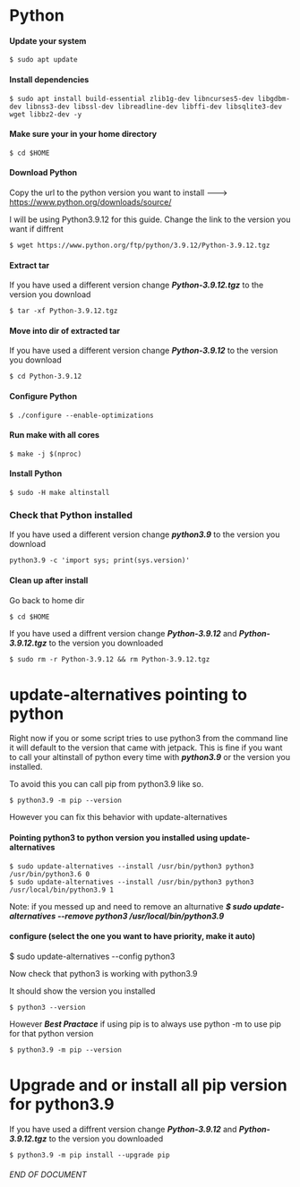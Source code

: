 # Python

#### Update your system
```
$ sudo apt update
```
#### Install dependencies
```
$ sudo apt install build-essential zlib1g-dev libncurses5-dev libgdbm-dev libnss3-dev libssl-dev libreadline-dev libffi-dev libsqlite3-dev wget libbz2-dev -y
```
#### Make sure your in your home directory
```
$ cd $HOME
```
#### Download Python
Copy the url to the python version you want to install ---> https://www.python.org/downloads/source/

I will be using Python3.9.12 for this guide. Change the link to the version you want if diffrent
```
$ wget https://www.python.org/ftp/python/3.9.12/Python-3.9.12.tgz
```
#### Extract tar
If you have used a different version change ***Python-3.9.12.tgz*** to the version you download
```
$ tar -xf Python-3.9.12.tgz
```
#### Move into dir of extracted tar
If you have used a different version change ***Python-3.9.12*** to the version you download
```
$ cd Python-3.9.12
```
#### Configure Python
```
$ ./configure --enable-optimizations
```
#### Run make with all cores
```
$ make -j $(nproc)
```
#### Install Python
```
$ sudo -H make altinstall
```
### Check that Python installed
If you have used a different version change ***python3.9*** to the version you download
```
python3.9 -c 'import sys; print(sys.version)'
```

#### Clean up after install
Go back to home dir
```
$ cd $HOME
```
If you have used a diffrent version change ***Python-3.9.12*** and ***Python-3.9.12.tgz*** to the version you downloaded
```
$ sudo rm -r Python-3.9.12 && rm Python-3.9.12.tgz
```


# update-alternatives pointing to python

Right now if you or some script tries to use python3 from the command line it will default to the version that came with jetpack. This is fine if you want to call your altinstall of python every time with ***python3.9*** or the version you installed.

To avoid this you can call pip from python3.9 like so.
```
$ python3.9 -m pip --version
```

However you can fix this behavior with update-alternatives

#### Pointing python3 to python version you installed using update-alternatives
```
$ sudo update-alternatives --install /usr/bin/python3 python3 /usr/bin/python3.6 0
$ sudo update-alternatives --install /usr/bin/python3 python3 /usr/local/bin/python3.9 1
```

Note: if you messed up and need to remove an alturnative ***$ sudo update-alternatives --remove python3 /usr/local/bin/python3.9***

#### configure (select the one you want to have priority, make it auto)
$ sudo update-alternatives --config python3

Now check that python3 is working with python3.9

It should show the version you installed
```
$ python3 --version
```

However ***Best Practace*** if using pip is to always use python -m to use pip for that python version
```
$ python3.9 -m pip --version
```
# Upgrade and or install all pip version for python3.9
If you have used a diffrent version change ***Python-3.9.12*** and ***Python-3.9.12.tgz*** to the version you downloaded
```
$ python3.9 -m pip install --upgrade pip
```

###### END OF DOCUMENT
